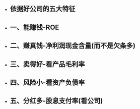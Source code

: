 - ## 依据好公司的五大特征
- ## 一、能赚钱-ROE
- ## 二、赚真钱-净利润现金含量(而不是欠条多)
- ## 三、卖得好-看产品毛利率
- ## 四、风险小-看资产负债率
- ## 五、分红多-股息支付率(看公司)